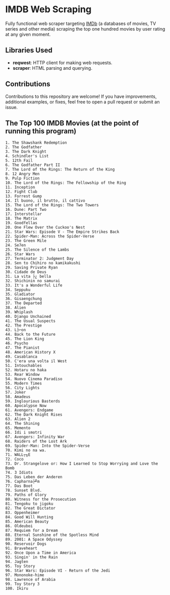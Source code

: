 # IMDB Web Scraping

Fully functional web scraper targeting [IMDb](https://www.imdb.com/search/title/?groups=top_100&sort=user_rating,desc&count=100) (a databases of movies, TV series and other media) scraping the top one hundred movies by user rating at any given moment. 


## Libraries Used

- **reqwest**: HTTP client for making web requests.
- **scraper**: HTML parsing and querying.

## Contributions

Contributions to this repository are welcome! If you have improvements, additional examples, or fixes, feel free to open a pull request or submit an issue.


## The Top 100 IMDB Movies (at the point of running this program)

```
1. The Shawshank Redemption
2. The Godfather
3. The Dark Knight
4. Schindler's List
5. 12th Fail
6. The Godfather Part II
7. The Lord of the Rings: The Return of the King
8. 12 Angry Men
9. Pulp Fiction
10. The Lord of the Rings: The Fellowship of the Ring
11. Inception
12. Fight Club
13. Forrest Gump
14. Il buono, il brutto, il cattivo
15. The Lord of the Rings: The Two Towers
16. Dune: Part Two
17. Interstellar
18. The Matrix
19. Goodfellas
20. One Flew Over the Cuckoo's Nest
21. Star Wars: Episode V - The Empire Strikes Back
22. Spider-Man: Across the Spider-Verse
23. The Green Mile
24. Se7en
25. The Silence of the Lambs
26. Star Wars
27. Terminator 2: Judgment Day
28. Sen to Chihiro no kamikakushi
29. Saving Private Ryan
30. Cidade de Deus
31. La vita ├¿ bella
32. Shichinin no samurai
33. It's a Wonderful Life
34. Seppuku
35. Gladiator
36. Gisaengchung
37. The Departed
38. Alien
39. Whiplash
40. Django Unchained
41. The Usual Suspects
42. The Prestige
43. L├⌐on
44. Back to the Future
45. The Lion King
46. Psycho
47. The Pianist
48. American History X
49. Casablanca
50. C'era una volta il West
51. Intouchables
52. Hotaru no haka
53. Rear Window
54. Nuovo Cinema Paradiso
55. Modern Times
56. City Lights
57. Joker
58. Amadeus
59. Inglourious Basterds
60. Apocalypse Now
61. Avengers: Endgame
62. The Dark Knight Rises
63. Alien 2
64. The Shining
65. Memento
66. Idi i smotri
67. Avengers: Infinity War
68. Raiders of the Lost Ark
69. Spider-Man: Into the Spider-Verse
70. Kimi no na wa.
71. WALL┬╖E
72. Coco
73. Dr. Strangelove or: How I Learned to Stop Worrying and Love the Bomb
74. 3 Idiots
75. Das Leben der Anderen
76. Capharna├╝m
77. Das Boot
78. Sunset Blvd.
79. Paths of Glory
80. Witness for the Prosecution
81. Tengoku to jigoku
82. The Great Dictator
83. Oppenheimer
84. Good Will Hunting
85. American Beauty
86. Oldeuboi
87. Requiem for a Dream
88. Eternal Sunshine of the Spotless Mind
89. 2001: A Space Odyssey
90. Reservoir Dogs
91. Braveheart
92. Once Upon a Time in America
93. Singin' in the Rain
94. Jagten
95. Toy Story
96. Star Wars: Episode VI - Return of the Jedi
97. Mononoke-hime
98. Lawrence of Arabia
99. Toy Story 3
100. Ikiru
```
